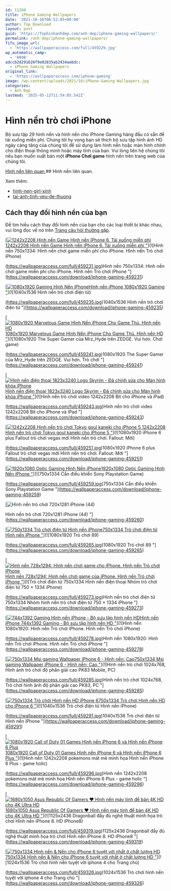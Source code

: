 ```yaml
---
id: 11260
title: iPhone Gaming Wallpapers
date: '2021-10-16T06:52:05+00:00'
author: Top Download
layout: post
guid: 'https://Tophinhanhdep.com/anh-dep/iphone-gaming-wallpapers/'
permalink: /anh-dep/iphone-gaming-wallpapers/
fifu_image_url:
  - 'https://wallpaperaccess.com/full/459229.jpg'
wp_automatic_camp:
  - '8098'
adccb2d291626f9e02835ab2434aebdc:
  - iPhone Gaming Wallpapers
original_link:
  - 'https://wallpaperaccess.com/iphone-gaming'
image: /wp-content/uploads/2021/10/iPhone-Gaming-Wallpapers.jpg
categories:
  - Ảnh Đẹp
lastmod: '2025-05-12T11:54:05.542Z'
---
```

# Hình nền trò chơi iPhone

Bộ sưu tập 29 hình nền và hình nền cho iPhone Gaming hàng đầu có sẵn để tải xuống miễn phí. Chúng tôi hy vọng bạn sẽ thích bộ sưu tập hình ảnh HD ngày càng tăng của chúng tôi để sử dụng làm hình nền hoặc màn hình chính cho điện thoại thông minh hoặc máy tính của bạn. Vui lòng liên hệ chúng tôi nếu bạn muốn xuất bản một **iPhone Chơi game** hình nền trên trang web của chúng tôi.

[Hình nền liên quan ](#related) ## Hình nền liên quan.

   
 Xem thêm:

   
- [hinh-nen-girl-xinh](https://tophinhanhdep.com/gai-xinh/hinh-nen-girl-xinh/)
- [tai-anh-tinh-yeu-de-thuong](https://tophinhanhdep.com/anh-tinh-yeu/tai-anh-tinh-yeu-de-thuong/)

## Cách thay đổi hình nền của bạn

Để tìm hiểu cách thay đổi hình nền của bạn cho các loại thiết bị khác nhau, vui lòng đọc về nó trên [Trang câu hỏi thường gặp](https://tophinhanhdep.com/faq/).

  
[[![1242x2208 Hình nền Game Hình nền iPhone 6.  Tải xuống miễn phí](https://wallpaperaccess.com/full/459229.jpg)1242x2208 Hình nền Game Hình nền iPhone 6. Tải xuống miễn phí "](https://wallpaperaccess.com/download/iphone-gaming-459229)](![Hình nền 750x1334: Hình nền chơi game miễn phí cho iPhone.  Hình nền Trò chơi iPhone)

(https://wallpaperaccess.com/full/459231.jpg)Hình nền 750x1334: Hình nền chơi game miễn phí cho iPhone. Hình nền Trò chơi iPhone "](https://wallpaperaccess.com/download/iphone-gaming-459231)

[[![1080x1920 Gaming Hình Nền iPhone](https://wallpaperaccess.com/full/459232.jpg)Hình nền iPhone 1080x1920 Gaming "](https://wallpaperaccess.com/download/iphone-gaming-459232)](![1040x1536 Hình nền trò chơi điện tử)

(https://wallpaperaccess.com/full/459235.jpg)1040x1536 Hình nền trò chơi điện tử "](https://wallpaperaccess.com/download/iphone-gaming-459235)

[[![1080x1920 Marvelous Game Hình Nền iPhone Cho Game Thủ.  Hình nền HD](https://wallpaperaccess.com/full/459239.jpg)1080x1920 Marvelous Game Hình Nền iPhone Cho Game Thủ. Hình nền HD "](https://wallpaperaccess.com/download/iphone-gaming-459239)](![1080x1920 The Super Gamer của Mrz_Hyde trên ZEDGE.  Vui hơn.  Chơi game)

(https://wallpaperaccess.com/full/459241.jpg)1080x1920 The Super Gamer của Mrz\_Hyde trên ZEDGE. Vui hơn. Trò chơi "](https://wallpaperaccess.com/download/iphone-gaming-459241)

[[![Hình nền điện thoại 1823x3240 Logo Skyrim - Đã chỉnh sửa cho Màn hình khóa iPhone](https://wallpaperaccess.com/full/459242.jpg)Hình nền điện thoại 1823x3240 Logo Skyrim - Đã chỉnh sửa cho Màn hình khóa iPhone "](https://wallpaperaccess.com/download/iphone-gaming-459242)](![Hình nền trò chơi video 1242x2208 Bit cho iPhone và iPad)

(https://wallpaperaccess.com/full/459243.jpg)Hình nền trò chơi video 1242x2208 Bit cho iPhone và IPad "](https://wallpaperaccess.com/download/iphone-gaming-459243)

[[![1242x2208 Hình nền trò chơi Tokyo goul kaneki cho iPhone 5](https://wallpaperaccess.com/full/122051.jpg) 1242x2208 Hình nền trò chơi Tokyo goul kaneki cho iPhone 5 "](https://wallpaperaccess.com/download/iphone-gaming-122051)](![1080x1920 iPhone 6 plus Fallout trò chơi vegas mới Hình nền trò chơi.  Fallout: Mới)

(https://wallpaperaccess.com/full/459251.jpg)1080x1920 iPhone 6 plus Fallout trò chơi vegas mới Hình nền trò chơi. Fallout: Mới "](https://wallpaperaccess.com/download/iphone-gaming-459251)

[[![1920x1080 Optic Gaming Hình Nền iPhone](https://wallpaperaccess.com/full/459255.jpg)1920x1080 Optic Gaming Hình Nền iPhone "](https://wallpaperaccess.com/download/iphone-gaming-459255)](![750x1334 Cần điều khiển Sony Playstation Game)

(https://wallpaperaccess.com/full/459259.jpg)750x1334 Cần điều khiển Sony Playstation Game "](https://wallpaperaccess.com/download/iphone-gaming-459259)

[![Hình nền trò chơi 720x1281 iPhone (44)](https://wallpaperaccess.com/full/459260.jpg)

Hình nền trò chơi 720x1281 iPhone (44) "](https://wallpaperaccess.com/download/iphone-gaming-459260)

[[![750x1334 Trò chơi điện tử Hình nền iPhone](https://wallpaperaccess.com/full/459262.jpg)750x1334 Trò chơi điện tử Hình nền iPhone "](https://wallpaperaccess.com/download/iphone-gaming-459262)](![1080x1920 Trò chơi 89)

(https://wallpaperaccess.com/full/459265.jpg)1080x1920 Trò chơi 89 "](https://wallpaperaccess.com/download/iphone-gaming-459265)

[[![Hình nền 728x1294: Hình nền chơi game cho iPhone.  Hình nền Trò chơi iPhone](https://wallpaperaccess.com/full/459269.jpg)Hình nền 728x1294: Hình nền chơi game của iPhone. Hình nền Trò chơi iPhone "](https://wallpaperaccess.com/download/iphone-gaming-459269)](![Trò chơi điện tử 750x1334 Hình nền điện thoại Nhóm trò chơi điện tử 750 × 1334 iPhone)

(https://wallpaperaccess.com/full/459273.jpg)Hình nền trò chơi điện tử 750x1334 Nhóm hình nền trò chơi điện tử 750 × 1334 iPhone "](https://wallpaperaccess.com/download/iphone-gaming-459273)

[[![744x1392 Gaming Hình nền iPhone - Bộ sưu tập hình nền HD](https://wallpaperaccess.com/full/459274.jpg)Hình nền iPhone 744x1392 Gaming - Bộ sưu tập hình nền HD "](https://wallpaperaccess.com/download/iphone-gaming-459274)](![Hình nền 1080x1920: Hình nền Trò chơi iPhone.  Hình nền Trò chơi iPhone)

(https://wallpaperaccess.com/full/459278.jpg)Hình nền 1080x1920: Hình nền Trò chơi iPhone. Hình nền Trò chơi iPhone "](https://wallpaperaccess.com/download/iphone-gaming-459278)

[[![750x1334 Msi gaming Wallpaper iPhone 6 - Hình nền: Cao](https://wallpaperaccess.com/full/459282.jpg)750x1334 Msi gaming Wallpaper iPhone 6 - Hình nền: Cao "](https://wallpaperaccess.com/download/iphone-gaming-459282)](![Hình nền trò chơi 1024x768, Hình ảnh trò chơi độ phân giải cao PK83 Mobile, PC)

(https://wallpaperaccess.com/full/459285.jpg)Hình nền trò chơi 1024x768, Trò chơi hình ảnh độ phân giải cao PK83, PC "](https://wallpaperaccess.com/download/iphone-gaming-459285)

[[![750x1334 Trò chơi Hình nền HD iPhone 6](https://wallpaperaccess.com/full/459290.jpg)750x1334 Trò chơi Hình nền HD cho iPhone 6 "](https://wallpaperaccess.com/download/iphone-gaming-459290)](![1040x1536 Trò chơi điện tử Hình nền iPhone)

(https://wallpaperaccess.com/full/459291.jpg)1040x1536 Trò chơi điện tử Hình nền iPhone "](https://wallpaperaccess.com/download/iphone-gaming-459291)

[[![1080x1920 Call of Duty 01 Games Hình nền iPhone 6 và Hình nền iPhone 6 Plus](https://wallpaperaccess.com/full/459295.jpg)1080x1920 Call of Duty 01 Games Hình nền iPhone 6 và Hình nền iPhone 6 Plus "](https://wallpaperaccess.com/download/iphone-gaming-459295)](![Hình nền 1242x2208 pokemons mát mẻ minh họa Hình nền iPhone 6 Plus - game holic)

(https://wallpaperaccess.com/full/459296.jpg)Hình nền 1242x2208 pokemons mát mẻ minh họa Hình nền iPhone 6 Plus - game holic "](https://wallpaperaccess.com/download/iphone-gaming-459296)

[[![1680x1050 Asus Republic Of Gamers ❤ Hình nền máy tính để bàn 4K HD cho 4K Ultra HD](https://wallpaperaccess.com/full/459306.jpg)1680x1050 Asus Republic Of Gamers ❤ Hình nền máy tính để bàn 4K HD cho 4K Ultra HD "](https://wallpaperaccess.com/download/iphone-gaming-459306)](![1125x2436 Dragonball đầy đủ nghệ thuật minh họa trò chơi Hình nền iPhone 8.  HD iPhone8)

(https://wallpaperaccess.com/full/459319.jpg)1125x2436 Dragonball đầy đủ nghệ thuật minh họa trò chơi Hình nền iPhone 8. HD iPhone8 "](https://wallpaperaccess.com/download/iphone-gaming-459319)

[[![750x1334 Hình nền & Nền cho iPhone 6 tuyệt vời nhất ở chất lượng HD](https://wallpaperaccess.com/full/459323.jpg)750x1334 Hình nền &amp; Nền cho iPhone 6 tuyệt vời nhất ở chất lượng HD "](https://wallpaperaccess.com/download/iphone-gaming-459323)](![1024x1536 Trò chơi hình nền tuyệt vời iphone 4 cho Trang chủ)

(https://wallpaperaccess.com/full/459326.jpg)1024x1536 Trò chơi hình nền tuyệt vời iphone 4 cho Trang chủ "](https://wallpaperaccess.com/download/iphone-gaming-459326)
